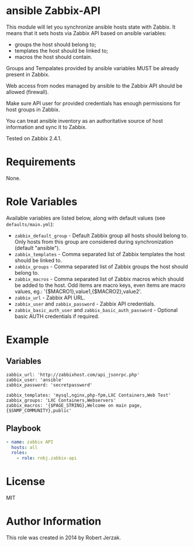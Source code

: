 ansible Zabbix-API
==================

This module will let you synchronize ansible hosts state with Zabbix. It means that it sets hosts via Zabbix API based on ansible variables:

- groups the host should belong to;
- templates the host should be linked to;
- macros the host should contain.

Groups and Tempalates provided by ansible variables MUST be already present in Zabbix.

Web access from nodes managed by ansible to the Zabbix API should be allowed (firewall).

Make sure API user for provided credentials has enough permissions for host groups in Zabbix.

You can treat ansible inventory as an authoritative source of host information and sync it to Zabbix.

Tested on Zabbix 2.4.1.

Requirements
============

None.

Role Variables
==============

Available variables are listed below, along with default values (see `defaults/main.yml`):

- `zabbix_default_group` - Default Zabbix group all hosts should belong to. Only hosts from this group are considered during synchronization (default "ansible").
- `zabbix_templates` - Comma separated list of Zabbix templates the host should be linked to.
- `zabbix_groups` - Comma separated list of Zabbix groups the host should belong to.
- `zabbix_macros` - Comma separated list of Zabbix macros which should be added to the host. Odd items are macro keys, even items are macro values, eg.: '{$MACRO1},value1,{$MACRO2},value2'.
- `zabbix_url` - Zabbix API URL.
- `zabbix_user` and `zabbix_password` - Zabbix API credentials.
- `zabbix_basic_auth_user` and `zabbix_basic_auth_password` - Optional basic AUTH credentials if required.

Example
=======

Variables
---------

    zabbix_url: 'http://zabbixhost.com/api_jsonrpc.php'
    zabbix_user: 'ansible'
    zabbix_password: 'secretpassword'
  
    zabbix_templates: 'mysql,nginx,php-fpm,LXC Containers,Web Test'
    zabbix_groups: 'LXC Containers,Webservers'
    zabbix_macros: '{$PAGE_STRING},Welcome on main page,{$SNMP_COMMUNITY},public'

Playbook
--------

```yaml
- name: zabbix API
  hosts: all
  roles:
    - role: robj.zabbix-api
```

License
=======
MIT

Author Information
==================
This role was created in 2014 by Robert Jerzak.
